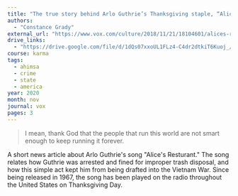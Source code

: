 ```yaml
---
title: "The true story behind Arlo Guthrie’s Thanksgiving staple, “Alice’s Restaurant”"
authors:
  - "Constance Grady"
external_url: "https://www.vox.com/culture/2018/11/21/18104601/alices-restaurant-arlo-guthrie-thanksgiving"
drive_links:
  - "https://drive.google.com/file/d/1dQs07xxoUL1FLz4-C4dr2dtkiT6Kuoj_/view?usp=sharing"
course: karma
tags:
  - ahimsa
  - crime
  - state
  - america
year: 2020
month: nov
journal: vox
pages: 3 
---
```


> I mean, thank God that the people that run this world are not smart enough to keep running it forever.

A short news article about Arlo Guthrie's song "Alice's Resturant." The song relates how Guthrie was arrested and fined for improper trash disposal, and how this simple act kept him from being drafted into the Vietnam War. Since being released in 1967, the song has been played on the radio throughout the United States on Thanksgiving Day. 
